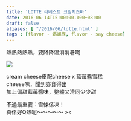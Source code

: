 ```yaml
---
title: 'LOTTE 라베스트 크림치즈바'
date: 2016-06-14T15:00:00.000+08:00
draft: false
aliases: [ "/2016/06/lotte.html" ]
tags : [flavor - 螞蟻族, flavor - say cheese]
---
```


熱熱熱熱熱，要降降溫消消暑啊  

![](/images/lottelabest.jpg)

cream cheese皮配cheese x 藍莓醬雪糕  
cheese味，聞到亦食得出  
加上偏甜藍莓醬味，整體又滑同少少甜  
  
不過最重要：雪條係凍！  
真係好Q熱呢～～～～～ ><
